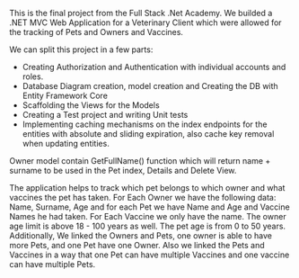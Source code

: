 This is the final project from the Full Stack .Net Academy. We builded a .NET MVC Web Application for a Veterinary Client which were allowed for the tracking of Pets and Owners and Vaccines. 

We can split this project in a few parts:
- Creating Authorization and Authentication with individual accounts and roles.
- Database Diagram creation, model creation and Creating the DB with Entity Framework Core
- Scaffolding the Views for the Models
- Creating a Test project and writing Unit tests
- Implementing caching mechanisms on the index endpoints for the entities with absolute and sliding expiration, also cache key removal when updating entities.

Owner model contain GetFullName() function which will return name + surname to be used in the Pet index, Details and Delete View.

The application helps to track which pet belongs to which owner and what vaccines the pet has taken. 
For Each Owner we have the following data: Name, Surname, Age and for each Pet we have Name and Age and Vaccine Names he had taken.
For Each Vaccine we only have the name. 
The owner age limit is above 18 - 100 years as well. 
The pet age is from 0 to 50 years. 
Additionally, We linked the Owners and Pets, one owner is able to have more Pets, and one Pet have one Owner. 
Also we linked the Pets and Vaccines in a way that one Pet can have multiple Vaccines and one vaccine can have multiple Pets.
